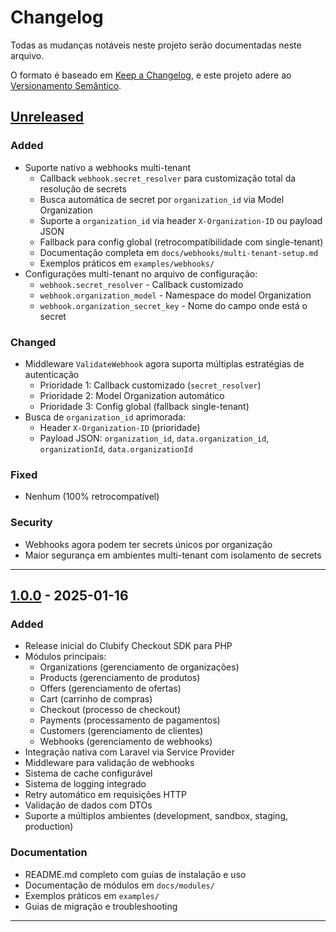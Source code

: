 # Changelog

Todas as mudanças notáveis neste projeto serão documentadas neste arquivo.

O formato é baseado em [Keep a Changelog](https://keepachangelog.com/pt-BR/1.0.0/),
e este projeto adere ao [Versionamento Semântico](https://semver.org/lang/pt-BR/).

## [Unreleased]

### Added
- Suporte nativo a webhooks multi-tenant
  - Callback `webhook.secret_resolver` para customização total da resolução de secrets
  - Busca automática de secret por `organization_id` via Model Organization
  - Suporte a `organization_id` via header `X-Organization-ID` ou payload JSON
  - Fallback para config global (retrocompatibilidade com single-tenant)
  - Documentação completa em `docs/webhooks/multi-tenant-setup.md`
  - Exemplos práticos em `examples/webhooks/`
- Configurações multi-tenant no arquivo de configuração:
  - `webhook.secret_resolver` - Callback customizado
  - `webhook.organization_model` - Namespace do model Organization
  - `webhook.organization_secret_key` - Nome do campo onde está o secret

### Changed
- Middleware `ValidateWebhook` agora suporta múltiplas estratégias de autenticação
  - Prioridade 1: Callback customizado (`secret_resolver`)
  - Prioridade 2: Model Organization automático
  - Prioridade 3: Config global (fallback single-tenant)
- Busca de `organization_id` aprimorada:
  - Header `X-Organization-ID` (prioridade)
  - Payload JSON: `organization_id`, `data.organization_id`, `organizationId`, `data.organizationId`

### Fixed
- Nenhum (100% retrocompatível)

### Security
- Webhooks agora podem ter secrets únicos por organização
- Maior segurança em ambientes multi-tenant com isolamento de secrets

---

## [1.0.0] - 2025-01-16

### Added
- Release inicial do Clubify Checkout SDK para PHP
- Módulos principais:
  - Organizations (gerenciamento de organizações)
  - Products (gerenciamento de produtos)
  - Offers (gerenciamento de ofertas)
  - Cart (carrinho de compras)
  - Checkout (processo de checkout)
  - Payments (processamento de pagamentos)
  - Customers (gerenciamento de clientes)
  - Webhooks (gerenciamento de webhooks)
- Integração nativa com Laravel via Service Provider
- Middleware para validação de webhooks
- Sistema de cache configurável
- Sistema de logging integrado
- Retry automático em requisições HTTP
- Validação de dados com DTOs
- Suporte a múltiplos ambientes (development, sandbox, staging, production)

### Documentation
- README.md completo com guias de instalação e uso
- Documentação de módulos em `docs/modules/`
- Exemplos práticos em `examples/`
- Guias de migração e troubleshooting

---

[Unreleased]: https://github.com/clubify/checkout-sdk-php/compare/v1.0.0...HEAD
[1.0.0]: https://github.com/clubify/checkout-sdk-php/releases/tag/v1.0.0
